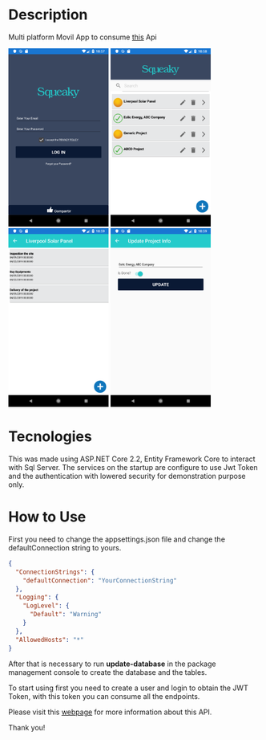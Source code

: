 # Description

Multi platform Movil App to consume [this](https://github.com/picassofb/SampleCodeBairesDevAspNetCore) Api


<img src="https://github.com/picassofb/SampleCodeBairesDevXamarinForms/blob/master/SqueakyCleanEnergy/SqueakyCleanEnergy.Android/Resources/drawable/Captures/1.png" width="200" title="Login"> <img src="https://github.com/picassofb/SampleCodeBairesDevXamarinForms/blob/master/SqueakyCleanEnergy/SqueakyCleanEnergy.Android/Resources/drawable/Captures/2.png" width="200" title="Home Page / Projects">
<img src="https://github.com/picassofb/SampleCodeBairesDevXamarinForms/blob/master/SqueakyCleanEnergy/SqueakyCleanEnergy.Android/Resources/drawable/Captures/3.png" width="200" title="Tasks Page"> <img src="https://github.com/picassofb/SampleCodeBairesDevXamarinForms/blob/master/SqueakyCleanEnergy/SqueakyCleanEnergy.Android/Resources/drawable/Captures/4.png" width="200" title="Add Project">

			




# Tecnologies

This was made using ASP.NET Core 2.2, Entity Framework Core to interact with Sql Server. The services on the startup are configure to use Jwt Token and the authentication with lowered security for demonstration purpose only.


# How to Use

First you need to change the appsettings.json file and change the defaultConnection string to yours.

```json
{
  "ConnectionStrings": {
    "defaultConnection": "YourConnectionString"
  },
  "Logging": {
    "LogLevel": {
      "Default": "Warning"
    }
  },
  "AllowedHosts": "*"
}

```

After that is necessary to run **update-database** in the package management console to create the database and the tables.



To start using first you need to create a user and login to obtain the JWT Token, with this token you can consume all the endpoints.

Please visit this [webpage](https://documenter.getpostman.com/view/2622970/S1ENxJ6i) for more information about this API.


Thank you!